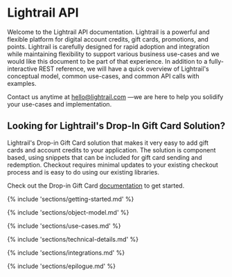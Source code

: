 # Lightrail API

Welcome to the Lightrail API documentation. Lightrail is a powerful and flexible platform for digital account credits, gift cards, promotions, and points. 
Lightrail is carefully designed for rapid adoption and integration while maintaining flexibility to support various business use-cases and we would like this document 
to be part of that experience. In addition to a fully-interactive REST reference, we will have a quick overview of Lightrail's 
conceptual model, common use-cases, and common API calls with examples. 

Contact us anytime at hello@lightrail.com —we are here to help you solidify your use-cases and implementation.

## Looking for Lightrail's Drop-In Gift Card Solution?
Lightrail's Drop-in Gift Card solution that makes it very easy to add gift cards and account credits to your application.
The solution is component based, using snippets that can be included for gift card sending and redemption.
Checkout requires minimal updates to your existing checkout process and is easy to do using our existing libraries.

Check out the Drop-in Gift Card [documentation](https://github.com/Giftbit/Lightrail-API-Docs/blob/master/docs/quickstart/drop-in-gift-cards.md#drop-in-gift-cards) to get started. 

{% include 'sections/getting-started.md' %}

{% include 'sections/object-model.md' %}

{% include 'sections/use-cases.md' %}

{% include 'sections/technical-details.md' %}

{% include 'sections/integrations.md' %}

{% include 'sections/epilogue.md' %}
